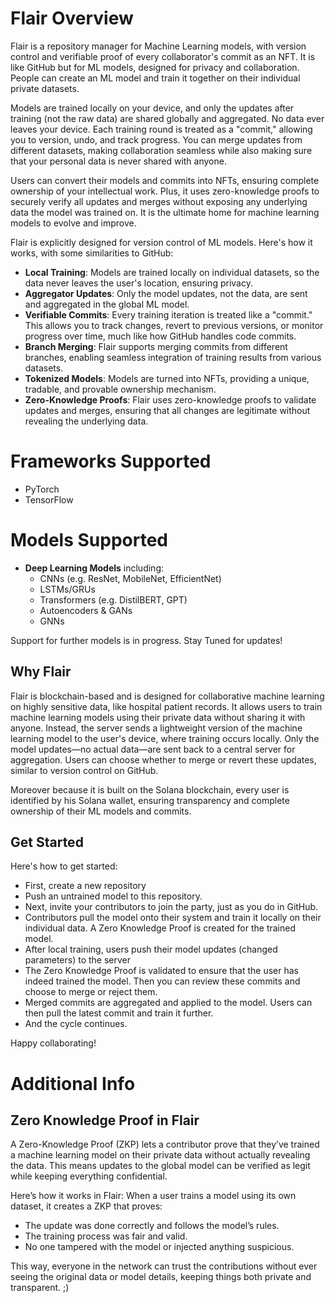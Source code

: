 # Flair Overview 
Flair is a repository manager for Machine Learning models, with version control and verifiable proof of every collaborator's commit as an NFT. It is like GitHub but for ML models, designed for privacy and collaboration. People can create an ML model and train it together on their individual private datasets. 

Models are trained locally on your device, and only the updates after training (not the raw data) are shared globally and aggregated. No data ever leaves your device. Each training round is treated as a "commit," allowing you to version, undo, and track progress. You can merge updates from different datasets, making collaboration seamless while also making sure that your personal data is never shared with anyone.

Users can convert their models and commits into NFTs, ensuring complete ownership of your intellectual work. Plus, it uses zero-knowledge proofs to securely verify all updates and merges without exposing any underlying data the model was trained on. It is the ultimate home for machine learning models to evolve and improve.

Flair is explicitly designed for version control of ML models. Here's how it works, with some similarities to GitHub:

- **Local Training**: Models are trained locally on individual datasets, so the data never leaves the user's location, ensuring privacy.
- **Aggregator Updates**: Only the model updates, not the data, are sent and aggregated in the global ML model.
- **Verifiable Commits**: Every training iteration is treated like a "commit." This allows you to track changes, revert to previous versions, or monitor progress over time, much like how GitHub handles code commits.
- **Branch Merging**: Flair supports merging commits from different branches, enabling seamless integration of training results from various datasets.
- **Tokenized Models**: Models are turned into NFTs, providing a unique, tradable, and provable ownership mechanism.
- **Zero-Knowledge Proofs**: Flair uses zero-knowledge proofs to validate updates and merges, ensuring that all changes are legitimate without revealing the underlying data.

# Frameworks Supported
- PyTorch
- TensorFlow

# Models Supported
- **Deep Learning Models** including:
  - CNNs (e.g. ResNet, MobileNet, EfficientNet)
  - LSTMs/GRUs
  - Transformers (e.g. DistilBERT, GPT)
  - Autoencoders & GANs
  - GNNs
  
Support for further models is in progress. Stay Tuned for updates!

## Why Flair
Flair is blockchain-based and is designed for collaborative machine learning on highly sensitive data, like hospital patient records. It allows users to train machine learning models using their private data without sharing it with anyone. Instead, the server sends a lightweight version of the machine learning model to the user's device, where training occurs locally. Only the model updates—no actual data—are sent back to a central server for aggregation. Users can choose whether to merge or revert these updates, similar to version control on GitHub. 

Moreover because it is built on the Solana blockchain, every user is identified by his Solana wallet, ensuring transparency and complete ownership of their ML models and commits.

## Get Started
Here's how to get started: 
- First, create a new repository
- Push an untrained model to this repository.
- Next, invite your contributors to join the party, just as you do in GitHub.
- Contributors pull the model onto their system and train it locally on their individual data. A Zero Knowledge Proof is created for the trained model.
- After local training, users push their model updates (changed parameters) to the server
- The Zero Knowledge Proof is validated to ensure that the user has indeed trained the model. Then you can review these commits and choose to merge or reject them.
- Merged commits are aggregated and applied to the model. Users can then pull the latest commit and train it further.
- And the cycle continues.

Happy collaborating!


# Additional Info
## Zero Knowledge Proof in Flair
A Zero-Knowledge Proof (ZKP) lets a contributor prove that they’ve trained a machine learning model on their private data without actually revealing the data. This means updates to the global model can be verified as legit while keeping everything confidential.

Here’s how it works in Flair: When a user trains a model using its own dataset, it creates a ZKP that proves:

- The update was done correctly and follows the model’s rules.
- The training process was fair and valid.
- No one tampered with the model or injected anything suspicious.

This way, everyone in the network can trust the contributions without ever seeing the original data or model details, keeping things both private and transparent. ;)
